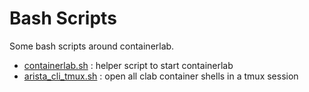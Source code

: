 # Bash Scripts
Some bash scripts around containerlab.
* [containerlab.sh](containerlab.sh) : helper script to start containerlab
* [arista_cli_tmux.sh](arista_cli_tmux.sh) : open all clab container shells in a tmux session